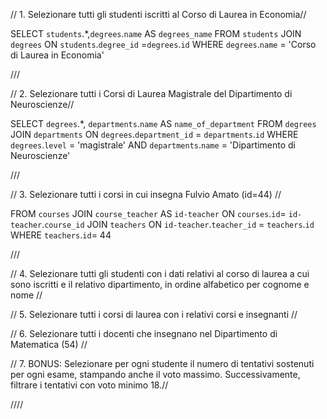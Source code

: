 // 1. Selezionare tutti gli studenti iscritti al Corso di Laurea in Economia//

SELECT `students`.*,`degrees`.`name` AS `degrees_name`
FROM `students`
JOIN `degrees`
ON  `students`.`degree_id` =`degrees`.`id`
WHERE `degrees`.`name` = 'Corso di Laurea in Economia'

///

// 2. Selezionare tutti i Corsi di Laurea Magistrale del Dipartimento di Neuroscienze//

SELECT `degrees`.*, `departments`.`name` AS `name_of_department`
FROM `degrees`
JOIN `departments`
ON `degrees`.`department_id` = `departments`.`id`
WHERE `degrees`.`level` = 'magistrale' AND `departments`.`name` = 'Dipartimento di Neuroscienze'

///

// 3. Selezionare tutti i corsi in cui insegna Fulvio Amato (id=44) //

FROM `courses`
JOIN `course_teacher` AS `id-teacher`
ON `courses`.`id`= `id-teacher`.`course_id`
JOIN `teachers`
ON `id-teacher`.`teacher_id` = `teachers`.`id`
WHERE `teachers`.`id`= 44

///

// 4. Selezionare tutti gli studenti con i dati relativi al corso di laurea a cui
sono iscritti e il relativo dipartimento, in ordine alfabetico per cognome e
nome // 



// 5. Selezionare tutti i corsi di laurea con i relativi corsi e insegnanti //



// 6. Selezionare tutti i docenti che insegnano nel Dipartimento di Matematica (54) //



// 7. BONUS: Selezionare per ogni studente il numero di tentativi sostenuti
per ogni esame, stampando anche il voto massimo. Successivamente,
filtrare i tentativi con voto minimo 18.//



////